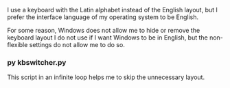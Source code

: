 I use a keyboard with the Latin alphabet instead of the English layout, but I prefer the interface language of my operating system to be English.

For some reason, Windows does not allow me to hide or remove the keyboard layout I do not use if I want Windows to be in English, but the non-flexible settings do not allow me to do so.

### py kbswitcher.py

This script in an infinite loop helps me to skip the unnecessary layout.